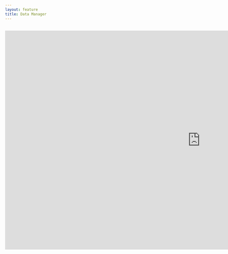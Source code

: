 ```yaml
---
layout: feature
title: Data Manager
---
```


<br>
<center>
<iframe width="1280" height="720" src="https://www.youtube-nocookie.com/embed/pYlKYf4zSiY?rel=0&amp;showinfo=0" frameborder="0" allowfullscreen></iframe>
</center>
